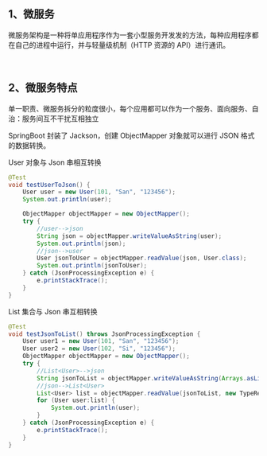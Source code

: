 ## 1、微服务

微服务架构是一种将单应用程序作为一套小型服务开发发的方法，每种应用程序都在自己的进程中运行，并与轻量级机制（HTTP 资源的 API）进行通讯。

<br>

## 2、微服务特点

单一职责、微服务拆分的粒度很小，每个应用都可以作为一个服务、面向服务、自治：服务间互不干扰互相独立





SpringBoot 封装了 Jackson，创建 ObjectMapper 对象就可以进行 JSON 格式的数据转换。

User 对象与 Json 串相互转换

~~~java
@Test
void testUserToJson() {
    User user = new User(101, "San", "123456");
    System.out.println(user);

    ObjectMapper objectMapper = new ObjectMapper();
    try {
        //user-->json
        String json = objectMapper.writeValueAsString(user);
        System.out.println(json);
        //json-->user
        User jsonToUser = objectMapper.readValue(json, User.class);
        System.out.println(jsonToUser);
    } catch (JsonProcessingException e) {
        e.printStackTrace();
    }
}
~~~

List 集合与 Json 串互相转换

~~~java
@Test
void testJsonToList() throws JsonProcessingException {
    User user1 = new User(101, "San", "123456");
    User user2 = new User(102, "Si", "123456");
    ObjectMapper objectMapper = new ObjectMapper();
    try {
        //List<User>-->json
        String jsonToList = objectMapper.writeValueAsString(Arrays.asList(user1,user2));
        //json-->List<User>
        List<User> list = objectMapper.readValue(jsonToList, new TypeReference<List<User>>() {});
        for (User user:list) {
            System.out.println(user);
        }
    } catch (JsonProcessingException e) {
        e.printStackTrace();
    }
}
~~~


